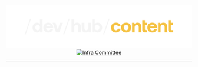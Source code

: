 <div align="center">
    <a href="https://github.com/near-devhub">
        <img alt="DevTools" src="./assets/content.svg">
    </a>
    <a href="https://github.com/orgs/NEAR-DevHub/projects/9">
        <img alt="Infra Committee" src="https://img.shields.io/badge/📢_Developer_Content_Project_Tracking-FFBF00?style=for-the-badge">
        </a>
</div>

---
